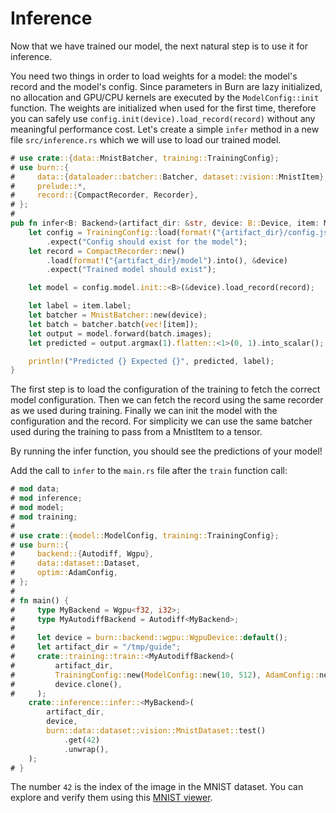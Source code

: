 # Inference

Now that we have trained our model, the next natural step is to use it for inference.

You need two things in order to load weights for a model: the model's record and the model's config.
Since parameters in Burn are lazy initialized, no allocation and GPU/CPU kernels are executed by the
`ModelConfig::init` function. The weights are initialized when used for the first time, therefore
you can safely use `config.init(device).load_record(record)` without any meaningful performance
cost. Let's create a simple `infer` method in a new file `src/inference.rs` which we will use to
load our trained model.

```rust , ignore
# use crate::{data::MnistBatcher, training::TrainingConfig};
# use burn::{
#     data::{dataloader::batcher::Batcher, dataset::vision::MnistItem},
#     prelude::*,
#     record::{CompactRecorder, Recorder},
# };
# 
pub fn infer<B: Backend>(artifact_dir: &str, device: B::Device, item: MnistItem) {
    let config = TrainingConfig::load(format!("{artifact_dir}/config.json"))
        .expect("Config should exist for the model");
    let record = CompactRecorder::new()
        .load(format!("{artifact_dir}/model").into(), &device)
        .expect("Trained model should exist");

    let model = config.model.init::<B>(&device).load_record(record);

    let label = item.label;
    let batcher = MnistBatcher::new(device);
    let batch = batcher.batch(vec![item]);
    let output = model.forward(batch.images);
    let predicted = output.argmax(1).flatten::<1>(0, 1).into_scalar();

    println!("Predicted {} Expected {}", predicted, label);
}
```

The first step is to load the configuration of the training to fetch the correct model
configuration. Then we can fetch the record using the same recorder as we used during training.
Finally we can init the model with the configuration and the record. For simplicity we can use the
same batcher used during the training to pass from a MnistItem to a tensor.

By running the infer function, you should see the predictions of your model!

Add the call to `infer` to the `main.rs` file after the `train` function call:

```rust , ignore
# mod data;
# mod inference;
# mod model;
# mod training;
# 
# use crate::{model::ModelConfig, training::TrainingConfig};
# use burn::{
#     backend::{Autodiff, Wgpu},
#     data::dataset::Dataset,
#     optim::AdamConfig,
# };
# 
# fn main() {
#     type MyBackend = Wgpu<f32, i32>;
#     type MyAutodiffBackend = Autodiff<MyBackend>;
# 
#     let device = burn::backend::wgpu::WgpuDevice::default();
#     let artifact_dir = "/tmp/guide";
#     crate::training::train::<MyAutodiffBackend>(
#         artifact_dir,
#         TrainingConfig::new(ModelConfig::new(10, 512), AdamConfig::new()),
#         device.clone(),
#     );
    crate::inference::infer::<MyBackend>(
        artifact_dir,
        device,
        burn::data::dataset::vision::MnistDataset::test()
            .get(42)
            .unwrap(),
    );
# }
```

The number `42` is the index of the image in the MNIST dataset. You can explore and verify them using
this [MNIST viewer](https://observablehq.com/@davidalber/mnist-viewer).
